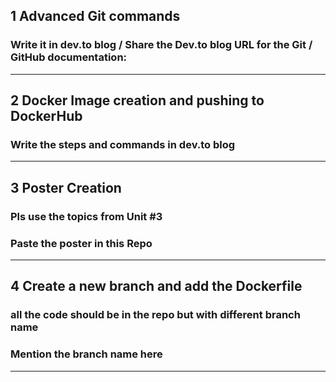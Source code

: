## 1 Advanced Git commands 
###  Write it in dev.to blog / Share the Dev.to blog URL for the Git / GitHub documentation:
-----
## 2 Docker Image creation and pushing to DockerHub
###  Write the steps and commands in dev.to blog
-----
## 3 Poster Creation
###  Pls use the topics from Unit #3
###  Paste the poster in this Repo
-----
## 4 Create a new branch and add the Dockerfile
###  all the code should be in the repo but with different branch name
###  Mention the branch name here
-----
